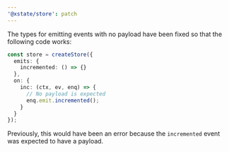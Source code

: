 ```yaml
---
'@xstate/store': patch
---
```


The types for emitting events with no payload have been fixed so that the following code works:

```ts
const store = createStore({
  emits: {
    incremented: () => {}
  },
  on: {
    inc: (ctx, ev, enq) => {
      // No payload is expected
      enq.emit.incremented();
    }
  }
});
```

Previously, this would have been an error because the `incremented` event was expected to have a payload.
